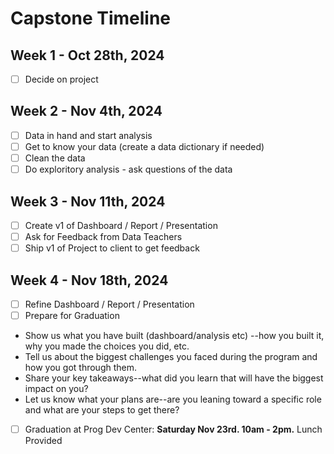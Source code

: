 # Capstone Timeline 

## Week 1 - Oct 28th, 2024 

- [ ] Decide on project

## Week 2 - Nov 4th, 2024 

- [ ] Data in hand and start analysis
- [ ] Get to know your data (create a data dictionary if needed)
- [ ] Clean the data
- [ ] Do exploritory analysis - ask questions of the data 

## Week 3 - Nov 11th, 2024 

- [ ] Create v1 of Dashboard / Report / Presentation 
- [ ] Ask for Feedback from Data Teachers 
- [ ] Ship v1 of Project to client to get feedback 

## Week 4 - Nov 18th, 2024 

- [ ] Refine Dashboard / Report / Presentation 
- [ ] Prepare for Graduation 
* Show us what you have built (dashboard/analysis etc) --how you built it, why you made the choices you did, etc.
* Tell us about the biggest challenges you faced during the program and how you got through them.
* Share your key takeaways--what did you learn that will have the biggest impact on you?
* Let us know what your plans are--are you leaning toward a specific role and what are your steps to get there?
- [ ] Graduation at Prog Dev Center: **Saturday Nov 23rd. 10am - 2pm.** Lunch Provided 

